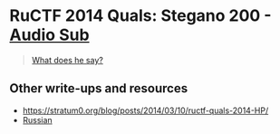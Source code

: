 # RuCTF 2014 Quals: Stegano 200 - [Audio Sub](https://github.com/HackerDom/ructf-2014-quals/tree/master/tasks/audio_sub)

> [What does he say?](Stegano200.wav)

## Other write-ups and resources

* <https://stratum0.org/blog/posts/2014/03/10/ructf-quals-2014-HP/>
* [Russian](http://singularityctf.blogspot.de/2014/03/ructf-quals-2014-writeup-stegano-200-hp.html)
